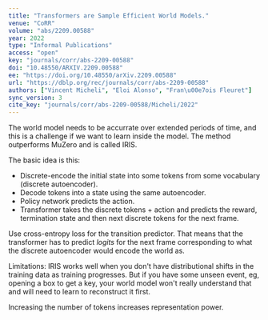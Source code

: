 ```yaml
---
title: "Transformers are Sample Efficient World Models."
venue: "CoRR"
volume: "abs/2209.00588"
year: 2022
type: "Informal Publications"
access: "open"
key: "journals/corr/abs-2209-00588"
doi: "10.48550/ARXIV.2209.00588"
ee: "https://doi.org/10.48550/arXiv.2209.00588"
url: "https://dblp.org/rec/journals/corr/abs-2209-00588"
authors: ["Vincent Micheli", "Eloi Alonso", "Fran\u00e7ois Fleuret"]
sync_version: 3
cite_key: "journals/corr/abs-2209-00588/Micheli/2022"
---
```


The world model needs to be accurrate over extended periods of time, and this is a challenge if we want to learn inside the model. The method outperforms MuZero and is called IRIS.

The basic idea is this:
 - Discrete-encode the initial state into some tokens from some vocabulary (discrete autoencoder).
 - Decode tokens into a state using the same autoencoder.
 - Policy network predicts the action.
 - Transformer takes the discrete tokens + action and predicts the reward, termination state and then next discrete tokens for the next frame.

Use cross-entropy loss for the transition predictor. That means that the transformer has to predict *logits* for the next frame corresponding to what the discrete autoencoder would encode the world as.

Limitations: IRIS works well when you don't have distributional shifts in the training data as training progresses. But if you have some unseen event, eg, opening a box to get a key, your world model won't really understand that and will need to learn to reconstruct it first.

Increasing the number of tokens increases representation power.